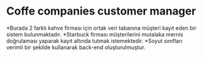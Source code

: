 # Coffe companies customer manager
*Burada 2 farklı kahve firması için ortak veri tabanına müşteri kayıt eden bir sistem bulunmaktadır.
*Starbuck firması müşterilerini mutalaka mernis doğrulaması yaparak kayıt altında tutmak istemektedir.
*Soyut sınıfları verimli bir şekilde kullanarak back-end oluşturulmuştur.
